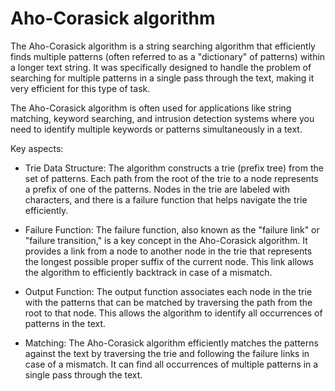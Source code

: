 # Aho-Corasick algorithm

The Aho-Corasick algorithm is a string searching algorithm that efficiently finds multiple patterns (often referred to as a "dictionary" of patterns) within a longer text string. It was specifically designed to handle the problem of searching for multiple patterns in a single pass through the text, making it very efficient for this type of task.

The Aho-Corasick algorithm is often used for applications like string matching, keyword searching, and intrusion detection systems where you need to identify multiple keywords or patterns simultaneously in a text.

Key aspects:

* Trie Data Structure: The algorithm constructs a trie (prefix tree) from the set of patterns. Each path from the root of the trie to a node represents a prefix of one of the patterns. Nodes in the trie are labeled with characters, and there is a failure function that helps navigate the trie efficiently.

* Failure Function: The failure function, also known as the "failure link" or "failure transition," is a key concept in the Aho-Corasick algorithm. It provides a link from a node to another node in the trie that represents the longest possible proper suffix of the current node. This link allows the algorithm to efficiently backtrack in case of a mismatch.

* Output Function: The output function associates each node in the trie with the patterns that can be matched by traversing the path from the root to that node. This allows the algorithm to identify all occurrences of patterns in the text.

* Matching: The Aho-Corasick algorithm efficiently matches the patterns against the text by traversing the trie and following the failure links in case of a mismatch. It can find all occurrences of multiple patterns in a single pass through the text.
